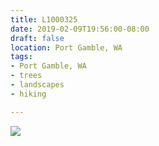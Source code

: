 ```yaml
---
title: L1000325
date: 2019-02-09T19:56:00-08:00
draft: false
location: Port Gamble, WA
tags:
- Port Gamble, WA
- trees
- landscapes
- hiking

---
```

![](https://d17enza3bfujl8.cloudfront.net/L1000325.jpg)
